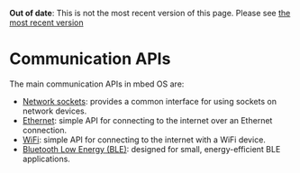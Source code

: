 <span class="warnings">**Out of date**: This is not the most recent version of this page. Please see [the most recent version](https://os.mbed.com/docs/latest/reference/network-interfaces.html)</span>
# Communication APIs

The main communication APIs in mbed OS are:

* [Network sockets](network_sockets.md): provides a common interface for using sockets on network devices. 
* [Ethernet](ethernet.md): simple API for connecting to the internet over an Ethernet connection.
* [WiFi](wifi.md): simple API for connecting to the internet with a WiFi device.
* [Bluetooth Low Energy (BLE)](ble.md): designed for small, energy-efficient BLE applications.
